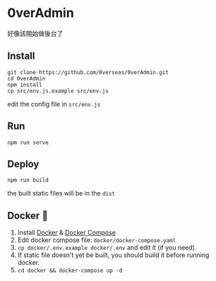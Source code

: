 # 0verAdmin
好像該開始做後台了

## Install
```
git clone https://github.com/0verseas/0verAdmin.git
cd 0verAdmin
npm install
cp src/env.js.example src/env.js
```
edit the config file in `src/env.js`

## Run
```
npm run serve
```

## Deploy
```
npm run build
```
the built static files will be in the `dist`

## Docker 🐳
1. Install [Docker](https://docs.docker.com/engine/install/) & [Docker Compose](https://docs.docker.com/compose/install/)
2. Edit docker compose file: `docker/docker-compose.yaml`
2. `cp docker/.env.example docker/.env` and edit it (if you need).
3. If static file doesn't yet be built, you should build it before running docker.
3. `cd docker && docker-compose up -d`
